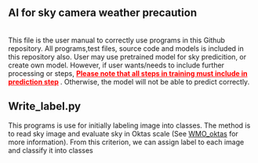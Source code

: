 ## AI for sky camera weather precaution 
</br>
This file is the user manual to correctly use programs in this Github repository. All programs,test files, source code and models is included in this repository also. User may use pretrained model for sky predicition, or create own model.
However, if user wants/needs to include further processing or steps,<span style="color: red;"> <B><u>Please note that all steps in training must include in prediction step</u> </B> </span>. Otherwise, the model will not be able to predict
correctly.

## Write_label.py
This programs is use for initially labeling image into classes. The method is to read sky image and evaluate sky in Oktas scale (See [WMO_oktas](URL "https://worldweather.wmo.int/oktas.html") for more information).
From this criterion, we can assign label to each image and classify it into classes